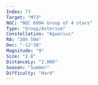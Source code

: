 ```yaml
---
Index: 73
Target: "M73"
NGC: "NGC 6994 Group of 4 stars"
Type: "Group/Asterism"
Constellation: "Aquarius"
RA: "20h 59m"
Dec: "-12°38"
Magnitude: "9"
Size: "2.8"
DistanceLy: "2,000"
Season: "Summer"
Difficulty: "Hard"
---
```

